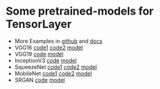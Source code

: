 # Some pretrained-models for TensorLayer

- More Examples in [github](https://github.com/topics/tensorlayer) and [docs](http://tensorlayer.readthedocs.io/en/latest/user/example.html)
- VGG16 [code1](https://github.com/tensorlayer/tensorlayer/blob/master/example/tutorial_vgg16.py) [code2](https://github.com/tensorlayer/tensorlayer/blob/master/example/tutorial_models_vgg16.py) [model](http://www.cs.toronto.edu/~frossard/post/vgg16/)
- VGG19 [code](https://github.com/tensorlayer/tensorlayer/blob/master/example/tutorial_vgg19.py) [model](https://github.com/machrisaa/tensorflow-vgg)
- InceptionV3 [code](https://github.com/tensorlayer/tensorlayer/blob/master/example/tutorial_inceptionV3_tfslim.py) [model](https://github.com/tensorflow/models/tree/master/research/slim)
- SqueezeNet [code1](https://github.com/tensorlayer/tensorlayer/blob/master/example/tutorial_squeezenet.py) [code2](https://github.com/tensorlayer/tensorlayer/blob/master/example/tutorial_models_squeezenetv1.py) [model](https://github.com/tensorlayer/pretrained-models/blob/master/models/squeezenet.npz)
- MobileNet [code1](https://github.com/tensorlayer/tensorlayer/blob/master/example/tutorial_mobilenet.py) [code2](https://github.com/tensorlayer/tensorlayer/blob/master/example/tutorial_models_mobilenetv1.py) [model](https://github.com/tensorlayer/pretrained-models/blob/master/models/mobilenet.npz)
- SRGAN [code](https://github.com/tensorlayer/srgan) [model](https://github.com/tensorlayer/pretrained-models/blob/master/models/g_srgan.npz)
